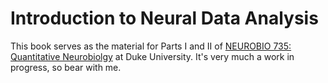 # Introduction to Neural Data Analysis

This book serves as the material for Parts I and II of [NEUROBIO 735: Quantitative Neurobiolgy](https://jmxpearson.com/quantitative-neurobio/) at Duke University.
It's very much a work in progress, so bear with me.


```{tableofcontents}
```